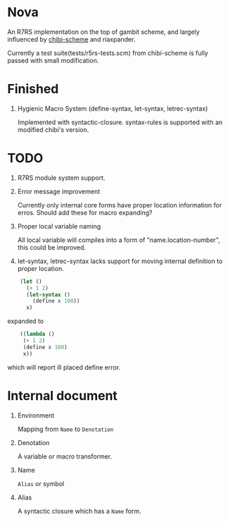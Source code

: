 # Nova
An R7RS implementation on the top of gambit scheme, and largely influenced by [chibi-scheme](http://code.google.com/p/chibi-scheme) and riaxpander.

Currently a test suite(tests/r5rs-tests.scm) from chibi-scheme is fully passed with small modification.

# Finished
1. Hygienic Macro System (define-syntax, let-syntax, letrec-syntax)

    Implemented with syntactic-closure. syntax-rules is supported with an modified chibi's version.

# TODO
1. R7RS module system support.

2. Error message improvement

    Currently only internal core forms have proper location information for erros. Should add these for macro expanding?

3. Proper local variable naming

    All local variable will compiles into a form of "name.location-number", this could be improved.

4. let-syntax, letrec-syntax lacks support for moving internal definition to proper location.

```scheme
    (let ()
      (+ 1 2)
      (let-syntax ()
        (define x 100))
      x)
```

expanded to

```scheme
    ((lambda ()
     (+ 1 2)
     (define x 100)
     x))
```

which will report ill placed define error.


# Internal document

1. Environment

    Mapping from `Name` to `Denotation`

2. Denotation

    A variable or macro transformer.

3. Name

    `Alias` or symbol

4. Alias

   A syntactic closure which has a `Name` form.
